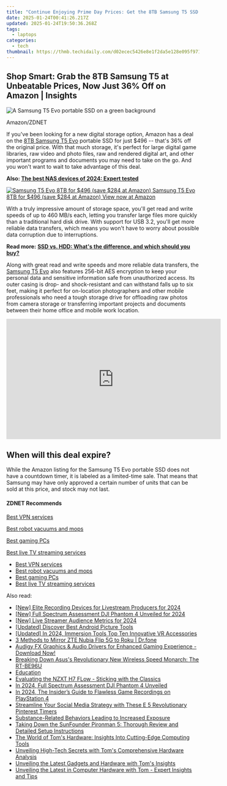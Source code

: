 ```yaml
---
title: "Continue Enjoying Prime Day Prices: Get the 8TB Samsung T5 SSD Now at an Unbeatable 36%% Off | Savvy Shopper's Guide"
date: 2025-01-24T00:41:26.217Z
updated: 2025-01-24T19:50:36.268Z
tags:
  - laptops
categories:
  - tech
thumbnail: https://thmb.techidaily.com/d02ecec5426e8e1f2da5e128e095f9718e5fc3c1177707ff5abe66e708ea725f.jpg
---
```


## Shop Smart: Grab the 8TB Samsung T5 at Unbeatable Prices, Now Just 36% Off on Amazon | Insights

![A Samsung T5 Evo portable SSD on a green background](https://www.zdnet.com/a/img/resize/3cfa019d43ff4018159ea4e1d469a56fade052c6/2024/08/07/3a8cdb31-a8d7-4df6-9436-5c04f22c0ab5/samsung-evo-t5-2.jpg?auto=webp&width=1280)

Amazon/ZDNET

If you've been looking for a new digital storage option, Amazon has a deal on the [8TB Samsung T5 Evo](https://buy.geni.us/Proxy.ashx?TSID=368250&GR%5FURL=https%3A%2F%2Fwww.amazon.com%2FSAMSUNG-Portable-External-MU-PH8T0S-AM%2Fdp%2FB0CMDGGJTZ%3Fth%3D1%26tag%3Dzd-buy-button-20%26ascsubtag%3D%5F%5FCOM%5FCLICK%5FID%5F%5F%7Caed81273-8562-49bb-9732-4f1ff6c78569%7Cdtp&dtb=1) portable SSD for just $496 -- that's 36% off the original price. With that much storage, it's perfect for large digital game libraries, raw video and photo files, raw and rendered digital art, and other important programs and documents you may need to take on the go. And you won't want to wait to take advantage of this deal. 

**Also: [The best NAS devices of 2024: Expert tested](https://www.zdnet.com/article/best-network-attached-storage/)**

[![Samsung T5 Evo 8TB for $496 (save $284 at Amazon)](https://www.zdnet.com/a/img/resize/3473f823b109f0473adedc27e6bdf9b0d7a980d0/2024/08/07/84eef3bd-259e-44a3-aa6e-6085deb82144/samsung-t5-evo-ssd.jpg?auto=webp&fit=crop&height=172.5&width=294) Samsung T5 Evo 8TB for $496 (save $284 at Amazon) View now at Amazon](https://buy.geni.us/Proxy.ashx?TSID=368250&GR%5FURL=https%3A%2F%2Fwww.amazon.com%2FSAMSUNG-Portable-External-MU-PH8T0S-AM%2Fdp%2FB0CMDGGJTZ%3Ftag%3Dzd-buy-button-20%26ascsubtag%3D%5F%5FCOM%5FCLICK%5FID%5F%5F%7Caed81273-8562-49bb-9732-4f1ff6c78569%7Cdtp&dtb=1)

With a truly impressive amount of storage space, you'll get read and write speeds of up to 460 MB/s each, letting you transfer large files more quickly than a traditional hard disk drive. With support for USB 3.2, you'll get more reliable data transfers, which means you won't have to worry about possible data corruption due to interruptions. 

**Read more:** **[SSD vs. HDD: What's the difference, and which should you buy?](https://www.zdnet.com/article/ssd-vs-hdd-whats-the-difference-and-which-should-you-buy/)** 

Along with great read and write speeds and more reliable data transfers, the [Samsung T5 Evo](https://buy.geni.us/Proxy.ashx?TSID=368250&GR%5FURL=https%3A%2F%2Fwww.amazon.com%2FSAMSUNG-Portable-External-MU-PH8T0S-AM%2Fdp%2FB0CMDGGJTZ%3Fth%3D1%26tag%3Dzd-buy-button-20%26ascsubtag%3D%5F%5FCOM%5FCLICK%5FID%5F%5F%7Caed81273-8562-49bb-9732-4f1ff6c78569%7Cdtp&dtb=1) also features 256-bit AES encryption to keep your personal data and sensitive information safe from unauthorized access. Its outer casing is drop- and shock-resistant and can withstand falls up to six feet, making it perfect for on-location photographers and other mobile professionals who need a tough storage drive for offloading raw photos from camera storage or transferring important projects and documents between their home office and mobile work location. 

<!-- affiliate ads begin -->
<iframe width="560" height="315" src="https://www.youtube.com/embed/KKFdFHaVIJg?si=x2vLw7ty3FtHX-9T" title="YouTube video player" frameborder="0" allow="accelerometer; autoplay; clipboard-write; encrypted-media; gyroscope; picture-in-picture; web-share" referrerpolicy="strict-origin-when-cross-origin" allowfullscreen></iframe>
<!-- affiliate ads end -->

## When will this deal expire?

While the Amazon listing for the Samsung T5 Evo portable SSD does not have a countdown timer, it is labeled as a limited-time sale. That means that Samsung may have only approved a certain number of units that can be sold at this price, and stock may not last.

#### **ZDNET** Recommends

[Best VPN services](https://www.zdnet.com/article/best-vpn/ "Best VPN services")

[Best robot vacuums and mops](https://www.zdnet.com/article/best-robot-vacuum-mop/ "Best robot vacuums and mops")

[Best gaming PCs](https://www.zdnet.com/article/best-gaming-pc/ "Best gaming PCs")

[Best live TV streaming services](https://www.zdnet.com/article/best-live-tv-streaming-service/ "Best live TV streaming services")

* [Best VPN services](https://www.zdnet.com/article/best-vpn/ "Best VPN services")
* [Best robot vacuums and mops](https://www.zdnet.com/article/best-robot-vacuum-mop/ "Best robot vacuums and mops")
* [Best gaming PCs](https://www.zdnet.com/article/best-gaming-pc/ "Best gaming PCs")
* [Best live TV streaming services](https://www.zdnet.com/article/best-live-tv-streaming-service/ "Best live TV streaming services")

<ins class="adsbygoogle"
     style="display:block"
     data-ad-format="autorelaxed"
     data-ad-client="ca-pub-7571918770474297"
     data-ad-slot="1223367746"></ins>

<ins class="adsbygoogle"
     style="display:block"
     data-ad-client="ca-pub-7571918770474297"
     data-ad-slot="8358498916"
     data-ad-format="auto"
     data-full-width-responsive="true"></ins>

<span class="atpl-alsoreadstyle">Also read:</span>
<div><ul>
<li><a href="https://youtube-zero.techidaily.com/lite-recording-devices-for-livestream-producers-for-2024/"><u>[New] Elite Recording Devices for Livestream Producers for 2024</u></a></li>
<li><a href="https://fox-blue.techidaily.com/new-full-spectrum-assessment-dji-phantom-4-unveiled-for-2024/"><u>[New] Full Spectrum Assessment DJI Phantom 4 Unveiled for 2024</u></a></li>
<li><a href="https://youtube-tips.techidaily.com/ive-streamer-audience-metrics-for-2024/"><u>[New] Live Streamer Audience Metrics for 2024</u></a></li>
<li><a href="https://fox-glue.techidaily.com/updated-discover-best-android-picture-tools/"><u>[Updated] Discover Best Android Picture Tools</u></a></li>
<li><a href="https://fox-glue.techidaily.com/updated-in-2024-immersion-tools-top-ten-innovative-vr-accessories/"><u>[Updated] In 2024, Immersion Tools Top Ten Innovative VR Accessories</u></a></li>
<li><a href="https://screen-mirror.techidaily.com/3-methods-to-mirror-zte-nubia-flip-5g-to-roku-drfone-by-drfone-android/"><u>3 Methods to Mirror ZTE Nubia Flip 5G to Roku | Dr.fone</u></a></li>
<li><a href="https://win-dash.techidaily.com/audigy-fx-graphics-and-audio-drivers-for-enhanced-gaming-experience-download-now/"><u>Audigy FX Graphics & Audio Drivers for Enhanced Gaming Experience - Download Now!</u></a></li>
<li><a href="https://hardware-reviews.techidaily.com/breaking-down-asuss-revolutionary-new-wireless-speed-monarch-the-rt-be96u/"><u>Breaking Down Asus's Revolutionary New Wireless Speed Monarch: The RT-BE96U</u></a></li>
<li><a href="https://hardware-reviews.techidaily.com/education/"><u>Education</u></a></li>
<li><a href="https://hardware-reviews.techidaily.com/evaluating-the-nzxt-h7-flow-sticking-with-the-classics/"><u>Evaluating the NZXT H7 FLow - Sticking with the Classics</u></a></li>
<li><a href="https://article-helps.techidaily.com/in-2024-full-spectrum-assessment-dji-phantom-4-unveiled/"><u>In 2024, Full Spectrum Assessment DJI Phantom 4 Unveiled</u></a></li>
<li><a href="https://visual-screen-recording.techidaily.com/in-2024-the-insiders-guide-to-flawless-game-recordings-on-playstation-4/"><u>In 2024, The Insider’s Guide to Flawless Game Recordings on PlayStation 4</u></a></li>
<li><a href="https://techno-recovery.techidaily.com/streamline-your-social-media-strategy-with-these-e-5-revolutionary-pinterest-timers/"><u>Streamline Your Social Media Strategy with These E 5 Revolutionary Pinterest Timers</u></a></li>
<li><a href="https://hardware-reviews.techidaily.com/substance-related-behaviors-leading-to-increased-exposure/"><u>Substance-Related Behaviors Leading to Increased Exposure</u></a></li>
<li><a href="https://hardware-reviews.techidaily.com/taking-down-the-sunfounder-pironman-5-thorough-review-and-detailed-setup-instructions/"><u>Taking Down the SunFounder Pironman 5: Thorough Review and Detailed Setup Instructions</u></a></li>
<li><a href="https://hardware-reviews.techidaily.com/the-world-of-toms-hardware-insights-into-cutting-edge-computing-tools/"><u>The World of Tom's Hardware: Insights Into Cutting-Edge Computing Tools</u></a></li>
<li><a href="https://hardware-reviews.techidaily.com/unveiling-high-tech-secrets-with-toms-comprehensive-hardware-analysis/"><u>Unveiling High-Tech Secrets with Tom's Comprehensive Hardware Analysis</u></a></li>
<li><a href="https://hardware-reviews.techidaily.com/unveiling-the-latest-gadgets-and-hardware-with-toms-insights/"><u>Unveiling the Latest Gadgets and Hardware with Tom's Insights</u></a></li>
<li><a href="https://hardware-reviews.techidaily.com/unveiling-the-latest-in-computer-hardware-with-tom-expert-insights-and-tips/"><u>Unveiling the Latest in Computer Hardware with Tom - Expert Insights and Tips</u></a></li>
</ul></div>

